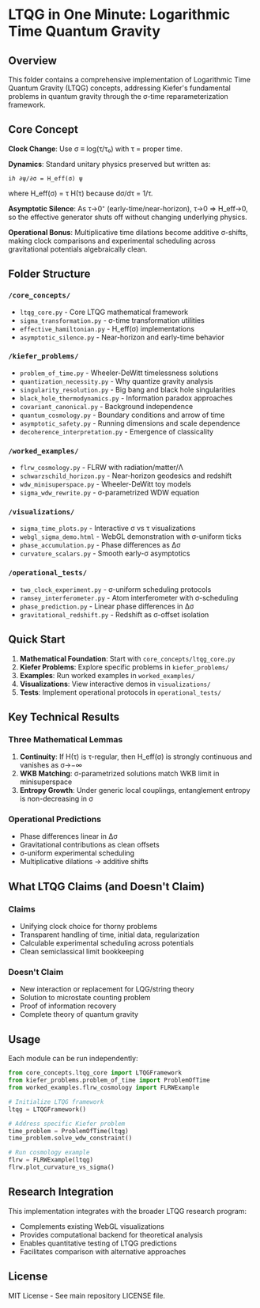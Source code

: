 # LTQG in One Minute: Logarithmic Time Quantum Gravity

## Overview

This folder contains a comprehensive implementation of Logarithmic Time Quantum Gravity (LTQG) concepts, addressing Kiefer's fundamental problems in quantum gravity through the σ-time reparameterization framework.

## Core Concept

**Clock Change**: Use σ ≡ log(τ/τ₀) with τ = proper time.

**Dynamics**: Standard unitary physics preserved but written as:
```
iℏ ∂ψ/∂σ = H_eff(σ) ψ
```
where H_eff(σ) = τ H(τ) because dσ/dτ = 1/τ.

**Asymptotic Silence**: As τ→0⁺ (early-time/near-horizon), τ→0 ⇒ H_eff→0, so the effective generator shuts off without changing underlying physics.

**Operational Bonus**: Multiplicative time dilations become additive σ-shifts, making clock comparisons and experimental scheduling across gravitational potentials algebraically clean.

## Folder Structure

### `/core_concepts/`
- `ltqg_core.py` - Core LTQG mathematical framework
- `sigma_transformation.py` - σ-time transformation utilities
- `effective_hamiltonian.py` - H_eff(σ) implementations
- `asymptotic_silence.py` - Near-horizon and early-time behavior

### `/kiefer_problems/`
- `problem_of_time.py` - Wheeler-DeWitt timelessness solutions
- `quantization_necessity.py` - Why quantize gravity analysis
- `singularity_resolution.py` - Big bang and black hole singularities
- `black_hole_thermodynamics.py` - Information paradox approaches
- `covariant_canonical.py` - Background independence
- `quantum_cosmology.py` - Boundary conditions and arrow of time
- `asymptotic_safety.py` - Running dimensions and scale dependence
- `decoherence_interpretation.py` - Emergence of classicality

### `/worked_examples/`
- `flrw_cosmology.py` - FLRW with radiation/matter/Λ
- `schwarzschild_horizon.py` - Near-horizon geodesics and redshift
- `wdw_minisuperspace.py` - Wheeler-DeWitt toy models
- `sigma_wdw_rewrite.py` - σ-parametrized WDW equation

### `/visualizations/`
- `sigma_time_plots.py` - Interactive σ vs τ visualizations
- `webgl_sigma_demo.html` - WebGL demonstration with σ-uniform ticks
- `phase_accumulation.py` - Phase differences as Δσ
- `curvature_scalars.py` - Smooth early-σ asymptotics

### `/operational_tests/`
- `two_clock_experiment.py` - σ-uniform scheduling protocols
- `ramsey_interferometer.py` - Atom interferometer with σ-scheduling
- `phase_prediction.py` - Linear phase differences in Δσ
- `gravitational_redshift.py` - Redshift as σ-offset isolation

## Quick Start

1. **Mathematical Foundation**: Start with `core_concepts/ltqg_core.py`
2. **Kiefer Problems**: Explore specific problems in `kiefer_problems/`
3. **Examples**: Run worked examples in `worked_examples/`
4. **Visualizations**: View interactive demos in `visualizations/`
5. **Tests**: Implement operational protocols in `operational_tests/`

## Key Technical Results

### Three Mathematical Lemmas
1. **Continuity**: If H(τ) is τ-regular, then H_eff(σ) is strongly continuous and vanishes as σ→−∞
2. **WKB Matching**: σ-parametrized solutions match WKB limit in minisuperspace
3. **Entropy Growth**: Under generic local couplings, entanglement entropy is non-decreasing in σ

### Operational Predictions
- Phase differences linear in Δσ
- Gravitational contributions as clean offsets
- σ-uniform experimental scheduling
- Multiplicative dilations → additive shifts

## What LTQG Claims (and Doesn't Claim)

### Claims
- Unifying clock choice for thorny problems
- Transparent handling of time, initial data, regularization
- Calculable experimental scheduling across potentials
- Clean semiclassical limit bookkeeping

### Doesn't Claim
- New interaction or replacement for LQG/string theory
- Solution to microstate counting problem
- Proof of information recovery
- Complete theory of quantum gravity

## Usage

Each module can be run independently:

```python
from core_concepts.ltqg_core import LTQGFramework
from kiefer_problems.problem_of_time import ProblemOfTime
from worked_examples.flrw_cosmology import FLRWExample

# Initialize LTQG framework
ltqg = LTQGFramework()

# Address specific Kiefer problem
time_problem = ProblemOfTime(ltqg)
time_problem.solve_wdw_constraint()

# Run cosmology example
flrw = FLRWExample(ltqg)
flrw.plot_curvature_vs_sigma()
```

## Research Integration

This implementation integrates with the broader LTQG research program:
- Complements existing WebGL visualizations
- Provides computational backend for theoretical analysis
- Enables quantitative testing of LTQG predictions
- Facilitates comparison with alternative approaches

## License

MIT License - See main repository LICENSE file.